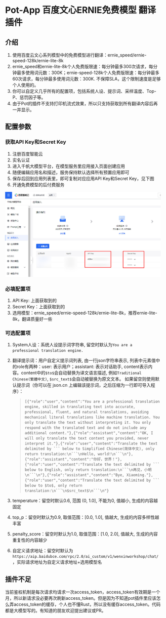 # Pot-App 百度文心ERNIE免费模型 翻译插件

## 介绍
1. 使用百度云文心系列模型中的免费模型进行翻译：ernie_speed/ernie-speed-128k/ernie-lite-8k
2. ernie_speed和ernie-lite-8k个人免费版限速：每分钟最多300次请求，每分钟最多使用词元数：300K；ernie-speed-128k个人免费版限速：每分钟最多60次请求，每分钟最多使用词元数：300K. 不保障SLA，这个限制速度是足够个人使用的。
3. 你可以自定义几乎所有的配置项，包括系统人设、提示词、采样温度、Top-P、惩罚因子等。
4. 由于Pot的插件不支持打印机流式效果，所以只支持获取到所有翻译内容后再一并显示。

## 配置参数

### 获取API Key和Secret Key

1. 注册百度智能云
2. 实名认证
3. 进入千帆大模型平台，在模型服务里应用接入页面创建应用
4. 随便编辑应用名和描述，服务保持默认选择所有预置应用即可
5. 保存后回到应用列表里，即可复制对应应用API Key和Secret Key，见下图
6. 开通免费模型的后付费服务

![获取应用Key](img/获取应用key.jpg)

### 必填配置项
1. API Key: 上面获取到的
2. Secret Key：上面获取到的
3. 选用模型：ernie_speed/ernie-speed-128k/ernie-lite-8k，推荐ernie-lite-8k，翻译质量好一些

### 可选配置项
1. System人设：系统人设提示词字符串, 留空时默认为`You are a professional translation engine.`
2. 翻译提示词：用户自定义提示词列表, 由一行json字符串表示, 列表中元素值中的role有两种：user: 表示用户；assistant: 表示对话助手, content表示内容。content中的`$to$`会自动替换为译文语言描述, 例如`Traditional Chinese(繁體中文)`, `$src_text$`会自动被替换为原文文本。 如果留空则使用默认提示词（你可以在 json.cn 上编辑该提示词，之后压缩为一行即可导入程序）：

    >`[{"role":"user","content":"You are a professional translation engine, skilled in translating text into accurate, professional, fluent, and natural translations, avoiding mechanical literal translations like machine translation. You only translate the text without interpreting it. You only respond with the translated text and do not include any additional content."},{"role":"assistant","content":"OK, I will only translate the text content you provided, never interpret it."},{"role":"user","content":"Translate the text delimited by ``` below to Simplified Chinese(简体中文), only return translation:\n```\nHello, world!\n```\n"},{"role":"assistant","content":"你好，世界！"},{"role":"user","content":"Translate the text delimited by ``` below to English, only return translation:\n```\n再见，小明\n```\n"},{"role":"assistant","content":"Bye, Xiaoming."},{"role":"user","content":"Translate the text delimited by ``` below to $to$, only return translation:\n```\n$src_text$\n```\n"}`

3. temperature：留空时默认0.6, 范围 (0, 1.0], 不能为0, 值越小, 生成的内容越固定
4. top_p：留空时默认为0.9, 取值范围：[0.0, 1.0], 值越大, 生成的内容多样性越丰富
5. penalty_score：留空时默认为1.0, 取值范围：[1.0, 2.0], 值越大, 生成的内容重复性的内容越少
6. 自定义请求地址：留空时默认为`https://aip.baidubce.com/rpc/2.0/ai_custom/v1/wenxinworkshop/chat/`，实际请求地址为自定义请求地址+选用模型名

## 插件不足

当前鉴权机制是每次请求均请求一次access_token，access_token有效期是一个月，所以新请求没必要再次刷新access_token。但是因为不知道pot插件里应该怎么弄access_token的缓存，个人也不懂Rust，所以没有缓存access_token。代码都是大模型写的。有知道的朋友欢迎提出建议或PR。

